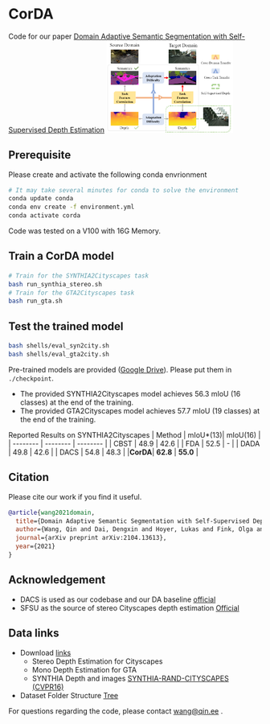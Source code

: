 # CorDA
Code for our paper [Domain Adaptive Semantic Segmentation with Self-Supervised Depth Estimation](http://arxiv.org/abs/2104.13613) 
<img src="./extra/fig.png" alt="alt text" width="50%" height="50%">

## Prerequisite
Please create and activate the following conda envrionment 
```bash
# It may take several minutes for conda to solve the environment
conda update conda
conda env create -f environment.yml
conda activate corda 
```
Code was tested on a V100 with 16G Memory.

## Train a CorDA model
```bash
# Train for the SYNTHIA2Cityscapes task
bash run_synthia_stereo.sh
# Train for the GTA2Cityscapes task
bash run_gta.sh
```

## Test the trained model
```bash
bash shells/eval_syn2city.sh
bash shells/eval_gta2city.sh
```
Pre-trained models are provided ([Google Drive](https://drive.google.com/file/d/1yYV5O7In2sgYKA9cY8-12p9VdyWtRuFH/view?usp=sharing)). Please put them in `./checkpoint`. 

+ The provided SYNTHIA2Cityscapes model achieves 56.3 mIoU (16 classes) at the end of the training. 
+ The provided GTA2Cityscapes model achieves 57.7 mIoU (19 classes) at the end of the training.

Reported Results on SYNTHIA2Cityscapes
| Method | mIoU*(13)| mIoU(16) |
| -------- | -------- | -------- |
|  CBST   | 48.9   | 42.6     |
|  FDA    | 52.5   | -        |
|  DADA   | 49.8   | 42.6     |
|  DACS   | 54.8   | 48.3     |
|**CorDA**| **62.8**   | **55.0**     |

## Citation
Please cite our work if you find it useful.
```bibtex
@article{wang2021domain,
  title={Domain Adaptive Semantic Segmentation with Self-Supervised Depth Estimation},
  author={Wang, Qin and Dai, Dengxin and Hoyer, Lukas and Fink, Olga and Van Gool, Luc},
  journal={arXiv preprint arXiv:2104.13613},
  year={2021}
}
```

## Acknowledgement 
+ DACS is used as our codebase and  our DA baseline [official](https://github.com/vikolss/DACS) 
+ SFSU as the source of stereo Cityscapes depth estimation [Official](https://people.ee.ethz.ch/~csakarid/SFSU_synthetic/) 

## Data links
+ Download [links](https://qin.ee/depth/) 
    + Stereo Depth Estimation for Cityscapes
    + Mono Depth Estimation for GTA
    + SYNTHIA Depth and images [SYNTHIA-RAND-CITYSCAPES (CVPR16)
](http://synthia-dataset.net/downloads/)
+ Dataset Folder Structure [Tree](./extra/data_tree)


For questions regarding the code, please contact wang@qin.ee .
